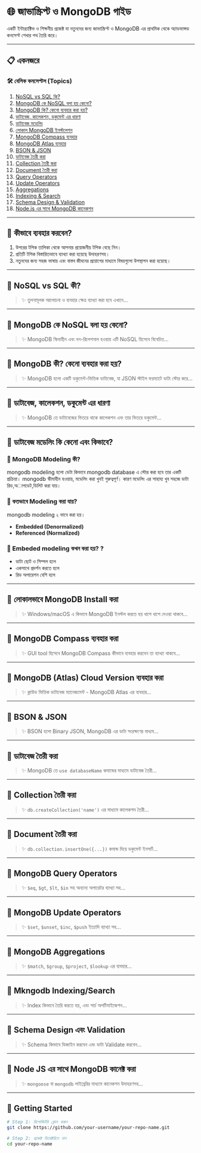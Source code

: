 

# 🌐 জাভাস্ক্রিপ্ট ও MongoDB গাইড

একটি ইন্টার‌্যাক্টিভ ও শিক্ষনীয় প্রজেক্ট যা নতুনদের জন্য জাভাস্ক্রিপ্ট ও MongoDB এর প্রাথমিক থেকে অ্যাডভান্সড কনসেপ্ট শেখার পথ তৈরি করে।

---

## 📋 একনজরে

### 🛠️ বেসিক কনসেপ্টস (Topics)

1. [NoSQL vs SQL কি?](#nosql-vs-sql-কী)
2. [MongoDB কে NoSQL বলা হয় কেনো?](#mongodb-কে-nosql-বলা-হয়-কেনো)
3. [MongoDB কি? কেনো ব্যবহার করা হয়?](#mongodb-কী-কেনো-ব্যবহার-করা-হয়)
4. [ডাটাবেজ, কালেকশন, ডকুমেন্ট এর ধারণা](#ডাটাবেজ-কালেকশন-ডকুমেন্ট-এর-ধারণা)
5. [ডাটাবেজ মডেলিং](#ডাটাবেজ-মডেলিং-কি-কেনো-এবং-কিভাবে)
6. [লোকাল MongoDB ইনস্টলেশন](#লোকালভাবে-mongodb-install-করা)
7. [MongoDB Compass ব্যবহার](#mongodb-compass-ব্যবহার-করা)
8. [MongoDB Atlas ব্যবহার](#mongodb-atlas-cloud-version-ব্যবহার-করা)
9. [BSON & JSON](#bsonjson)
10. [ডাটাবেজ তৈরী করা](#ডাটাবেজ-তৈরী-করা)
11. [Collection তৈরী করা](#collection-তৈরী-করা)
12. [Document তৈরী করা](#document-তৈরী-করা)
13. [Query Operators](#mongodb-query-operators)
14. [Update Operators](#mongodb-update-operators)
15. [Aggregations](#mongodb-aggregations)
16. [Indexing & Search](#mkngodb-indexingsearch)
17. [Schema Design & Validation](#schema-design-এবং-validation)
18. [Node.js এর সাথে MongoDB কানেকশন](#node-js-এর-সাথে-mongodb-কানেক্ট-করা)

---

## 📝 কীভাবে ব্যবহার করবেন?

1. উপরের টপিক তালিকা থেকে আপনার প্রয়োজনীয় টপিক বেছে নিন।
2. প্রতিটি টপিক বিস্তারিতভাবে ব্যাখ্যা করা হয়েছে উদাহরণসহ।
3. নতুনদের জন্য সহজ ভাষায় এবং বাস্তব জীবনের প্রয়োগের মাধ্যমে বিষয়গুলো উপস্থাপন করা হয়েছে।

---

## 🔸 NoSQL vs SQL কী?
> ✨ তুলনামূলক আলোচনা ও ব্যবহার ক্ষেত্র ব্যাখ্যা করা হবে এখানে...

---

## 🔸 MongoDB কে NoSQL বলা হয় কেনো?
> ✨ MongoDB স্কিমাহীন এবং নন-রিলেশনাল হওয়ায় এটি NoSQL হিসেবে বিবেচিত...

---

## 🔸 MongoDB কী? কেনো ব্যবহার করা হয়?
> ✨ MongoDB হলো একটি ডকুমেন্ট-ভিত্তিক ডাটাবেজ, যা JSON স্টাইল ফরম্যাটে ডাটা স্টোর করে...

---

## 🔸 ডাটাবেজ, কালেকশন, ডকুমেন্ট এর ধারণা
> ✨ MongoDB তে ডাটাবেজের ভিতরে থাকে কালেকশন এবং তার ভিতরে ডকুমেন্ট...

---

## 🔸 ডাটাবেজ মডেলিং কি কেনো এবং কিভাবে?

### 📌 MongoDB Modeling কী?
mongodb modeling হলো ডেটা কিভাবে mongodb database এ স্টোর করা হবে তার একটি প্রক্রিয়া। mongodb স্কীমাহীন হওয়ায়, মডেলিং করা খুবই গুরুত্বপূর্ণ। কারণ মডেলিং এর সাহায্য খুব সহজে ডাটা রিড,অাপডেট,ডিলিট করা যায়।

### 📌 কতভাবে Modeling করা যায়?
mongodb modeling ২ ভাবে করা হয়।
- **Embedded (Denormalized)**  
- **Referenced (Normalized)**

### 📌 Embeded modeling কখন করা হয়? ?
- ডাটা ছোট ও সিম্পল হলে  
- একসাথে প্রদর্শন করতে হলে  
- রিড অপারেশন বেশি হলে

---

## 🔸 লোকালভাবে MongoDB Install করা
> ✨ Windows/macOS এ কিভাবে MongoDB ইনস্টল করতে হয় ধাপে ধাপে দেওয়া থাকবে...

---

## 🔸 MongoDB Compass ব্যবহার করা
> ✨ GUI tool হিসেবে MongoDB Compass কীভাবে ব্যবহার করবেন তা ব্যাখ্যা থাকবে...

---

## 🔸 MongoDB (Atlas) Cloud Version ব্যবহার করা
> ✨ ক্লাউড ভিত্তিক ডাটাবেজ ম্যানেজমেন্ট - MongoDB Atlas এর ব্যবহার...

---

## 🔸 BSON & JSON
> ✨ BSON হলো Binary JSON, MongoDB এর ডাটা সংরক্ষণের মাধ্যম...

---

## 🔸 ডাটাবেজ তৈরী করা
> ✨ MongoDB তে `use databaseName` কমান্ডের মাধ্যমে ডাটাবেজ তৈরী...

---

## 🔸 Collection তৈরী করা
> ✨ `db.createCollection('name')` এর মাধ্যমে কালেকশন তৈরী...

---

## 🔸 Document তৈরী করা
> ✨ `db.collection.insertOne({...})` কমান্ড দিয়ে ডকুমেন্ট ইনসার্ট...

---

## 🔸 MongoDB Query Operators
> ✨ `$eq`, `$gt`, `$lt`, `$in` সহ অন্যান্য অপারেটর ব্যাখ্যা সহ...

---

## 🔸 MongoDB Update Operators
> ✨ `$set`, `$unset`, `$inc`, `$push` ইত্যাদি ব্যাখ্যা সহ...

---

## 🔸 MongoDB Aggregations
> ✨ `$match`, `$group`, `$project`, `$lookup` এর ব্যবহার...

---

## 🔸 Mkngodb Indexing/Search
> ✨ Index কিভাবে তৈরি করতে হয়, এবং সার্চ অপটিমাইজেশন...

---

## 🔸 Schema Design এবং Validation
> ✨ Schema কিভাবে ডিজাইন করবেন এবং ডাটা Validate করবেন...

---

## 🔸 Node JS এর সাথে MongoDB কানেক্ট করা
> ✨ `mongoose` বা `mongodb` লাইব্রেরির মাধ্যমে কানেকশন উদাহরণসহ...

---

## 🚀 Getting Started

```bash
# Step 1: রিপোজিটরি ক্লোন করুন
git clone https://github.com/your-username/your-repo-name.git

# Step 2: প্রজেক্ট ডিরেক্টরিতে যান
cd your-repo-name
